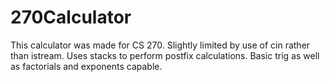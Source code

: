 # 270Calculator

This calculator was made for CS 270. Slightly limited by use of cin rather than istream. Uses stacks to perform postfix calculations. Basic trig as well as factorials and exponents capable.
